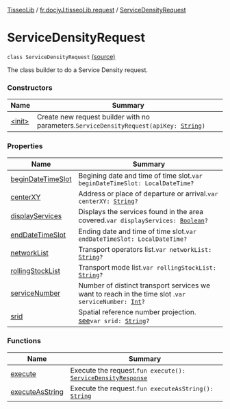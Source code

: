 [TisseoLib](../../index.md) / [fr.docjyJ.tisseoLib.request](../index.md) / [ServiceDensityRequest](./index.md)

# ServiceDensityRequest

`class ServiceDensityRequest` [(source)](https://github.com/docjyJ/TisseoLib/tree/master/src/main/kotlin/fr/docjyJ/tisseoLib/request/ServiceDensityRequest.kt#L24)

The class builder to do a Service Density request.

### Constructors

| Name | Summary |
|---|---|
| [&lt;init&gt;](-init-.md) | Create new request builder with no parameters.`ServiceDensityRequest(apiKey: `[`String`](https://kotlinlang.org/api/latest/jvm/stdlib/kotlin/-string/index.html)`)` |

### Properties

| Name | Summary |
|---|---|
| [beginDateTimeSlot](begin-date-time-slot.md) | Begining date and time of time slot.`var beginDateTimeSlot: LocalDateTime?` |
| [centerXY](center-x-y.md) | Address or place of departure or arrival.`var centerXY: `[`String`](https://kotlinlang.org/api/latest/jvm/stdlib/kotlin/-string/index.html)`?` |
| [displayServices](display-services.md) | Displays the services found in the area covered.`var displayServices: `[`Boolean`](https://kotlinlang.org/api/latest/jvm/stdlib/kotlin/-boolean/index.html)`?` |
| [endDateTimeSlot](end-date-time-slot.md) | Ending date and time of time slot.`var endDateTimeSlot: LocalDateTime?` |
| [networkList](network-list.md) | Transport operators list.`var networkList: `[`String`](https://kotlinlang.org/api/latest/jvm/stdlib/kotlin/-string/index.html)`?` |
| [rollingStockList](rolling-stock-list.md) | Transport mode list.`var rollingStockList: `[`String`](https://kotlinlang.org/api/latest/jvm/stdlib/kotlin/-string/index.html)`?` |
| [serviceNumber](service-number.md) | Number of distinct transport services we want to reach in the time slot .`var serviceNumber: `[`Int`](https://kotlinlang.org/api/latest/jvm/stdlib/kotlin/-int/index.html)`?` |
| [srid](srid.md) | Spatial reference number projection. [see](https://en.wikipedia.org/wiki/SRID)`var srid: `[`String`](https://kotlinlang.org/api/latest/jvm/stdlib/kotlin/-string/index.html)`?` |

### Functions

| Name | Summary |
|---|---|
| [execute](execute.md) | Execute the request.`fun execute(): `[`ServiceDensityResponse`](../../fr.docjy-j.tisseo-lib.model.service-density/-service-density-response/index.md) |
| [executeAsString](execute-as-string.md) | Execute the request.`fun executeAsString(): `[`String`](https://kotlinlang.org/api/latest/jvm/stdlib/kotlin/-string/index.html) |
